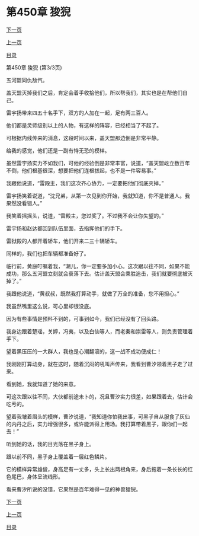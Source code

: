 <h1>第450章   狻猊</h1>
            <div><p><a href="./1350_%E7%AC%AC451%E7%AB%A0_%E7%93%AE%E4%B8%AD%E6%8D%89%E9%B3%96.md">下一页</a></p><p><a href="./1348_%E7%AC%AC450%E7%AB%A0_%E7%8B%BB%E7%8C%8A.md">上一页</a></p><p><a href="../">目录</a></p></div>
            <div><p>第450章   狻猊 (第3/3页)</p><p>五河盟同仇敌忾。</p><p>盖天盟灭掉我们之后，肯定会着手收拾他们，所以帮我们，其实也是在帮他们自己。</p><p>雷宇扬带来四五十名手下，双方的人加在一起，足有两三百人。</p><p>他们都是灵师级别以上的人物，有这样的阵容，已经相当了不起了。</p><p>可根据内线传来的消息，这段时间以来，盖天盟那边倒是非常平静。</p><p>给我的感觉，他们还是一副有恃无恐的模样。</p><p>虽然雷宇扬实力不如我们，可他的经验倒是非常丰富，说道，“盖天盟屹立数百年不倒，他们根基很深，想要把他们连根拔起，也不是一件容易事。”</p><p>我跟他说道，“雷殿主，我们这次齐心协力，一定要把他们彻底灭掉。”</p><p>雷宇扬笑着说道，“沈兄弟，从第一次见到你开始，我就知道，你不是普通人。我果然没看错人。”</p><p>我笑着摇摇头，说道，“雷殿主，您过奖了。不过我不会让你失望的。”</p><p>雷宇扬和赵达都回到队伍里面，去指挥他们的手下。</p><p>雷狱殿的人都开着轿车，他们开来二三十辆轿车。</p><p>同样的，我们也把车辆都准备好了。</p><p>临行前，黄庭叮嘱着我，“潮儿，你一定要多加小心。这次跟以往不同，如果不能成功，那么五河盟立刻就会衰落下去。估计盖天盟会乘胜追击，我们就要彻底被灭掉了。”</p><p>我跟他说道，“黄叔叔，既然我打算动手，就做了万全的准备，您不用担心。”</p><p>我虽然嘴里这么说，可心里却很没底。</p><p>因为有些事情是预料不到的，可事到如今，我们已经没有了回头路。</p><p>我身边跟着楚瑶，关婷，冯夷，以及白仙等人，而老秦和崇雷等人，则负责管理着手下。</p><p>望着黑压压的一大群人，我也是心潮翻滚的，这一战不成功便成仁！</p><p>我刚刚打算动身，就在这时，随着沉闷的吼叫声传来，我看到曹汐领着黑子走了过来。</p><p>看到她，我就知道了她的来意。</p><p>可这次跟以往不同，大伙都前途未卜的，况且曹汐实力很差，如果跟着去，估计会吃亏的。</p><p>望着我皱着眉头的模样，曹汐说道，“我知道你怕我出事，可黑子自从服食了灰仙的内丹之后，实力增强很多，或许能派得上用场。我打算带着黑子，跟你们一起去！”</p><p>听到她的话，我的目光落在黑子身上。</p><p>跟以前不同，黑子身上覆盖着一层红色鳞片。</p><p>它的模样异常雄俊，身高足有一丈多，头上长出两根角来，身后拖着一条长长的红色尾巴，身体呈流线形。</p><p>看来曹汐所说的没错，它果然是百年难得一见的神兽狻猊。</p></div>
            <div><p><a href="./1350_%E7%AC%AC451%E7%AB%A0_%E7%93%AE%E4%B8%AD%E6%8D%89%E9%B3%96.md">下一页</a></p><p><a href="./1348_%E7%AC%AC450%E7%AB%A0_%E7%8B%BB%E7%8C%8A.md">上一页</a></p><p><a href="../">目录</a></p></div>